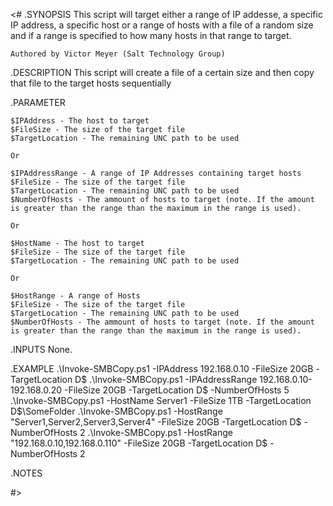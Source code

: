 <#
.SYNOPSIS
    This script will target either a range of IP addesse, a specific IP address, a specific host 
    or a range of hosts with a file of a random size and if a range is specified to how many hosts in that range
    to target.

    Authored by Victor Meyer (Salt Technology Group)

.DESCRIPTION
    This script will create a file of a certain size and then copy that file to the target hosts sequentially

.PARAMETER

    $IPAddress - The host to target
    $FileSize - The size of the target file
    $TargetLocation - The remaining UNC path to be used
    
    Or

    $IPAddressRange - A range of IP Addresses containing target hosts
    $FileSize - The size of the target file
    $TargetLocation - The remaining UNC path to be used
    $NumberOfHosts - The ammount of hosts to target (note. If the amount is greater than the range than the maximum in the range is used).

    Or

    $HostName - The host to target
    $FileSize - The size of the target file
    $TargetLocation - The remaining UNC path to be used

    Or

    $HostRange - A range of Hosts
    $FileSize - The size of the target file
    $TargetLocation - The remaining UNC path to be used
    $NumberOfHosts - The ammount of hosts to target (note. If the amount is greater than the range than the maximum in the range is used).


.INPUTS
    None.

.EXAMPLE
    .\Invoke-SMBCopy.ps1 -IPAddress 192.168.0.10 -FileSize 20GB -TargetLocation D$
    .\Invoke-SMBCopy.ps1 -IPAddressRange 192.168.0.10-192.168.0.20 -FileSize 20GB -TargetLocation D$ -NumberOfHosts 5
    .\Invoke-SMBCopy.ps1 -HostName Server1 -FileSize 1TB -TargetLocation D$\SomeFolder
    .\Invoke-SMBCopy.ps1 -HostRange "Server1,Server2,Server3,Server4" -FileSize 20GB -TargetLocation D$ -NumberOfHosts 2
    .\Invoke-SMBCopy.ps1 -HostRange "192.168.0.10,192.168.0.110" -FileSize 20GB -TargetLocation D$ -NumberOfHosts 2
    
.NOTES

#>
